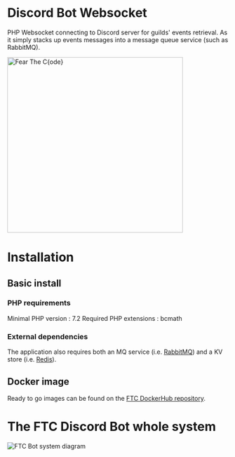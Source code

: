 # Discord Bot Websocket
PHP Websocket connecting to Discord server for guilds' events retrieval. As it simply stacks
up events messages into a message queue service (such as RabbitMQ).


<img src="https://docs.fearthec.io/images/ftc-logo.png" alt="Fear The C{ode}" width="400">

# Installation

## Basic install

### PHP requirements
Minimal PHP version : 7.2
Required PHP extensions : bcmath

### External dependencies
The application also requires both an MQ service (i.e. [RabbitMQ](https://www.rabbitmq.com)) and
a KV store (i.e. [Redis](https://redis.io)).


## Docker image 

Ready to go images can be found on the [FTC DockerHub repository](https://hub.docker.com/r/fearthec/ftc-discord-bot-websocket).


# The FTC Discord Bot whole system

![FTC Bot system diagram](https://docs.fearthec.io/images/ftc-bot-system.png)
